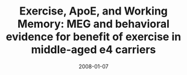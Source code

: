 ---
title: "Exercise, ApoE, and Working Memory: MEG and behavioral evidence for benefit of exercise in middle-aged e4 carriers"
collection: publications
permalink: /publication/2008_exercise,-apoe,-and-working-memory:-meg-and-behavi
date: 2008-01-07
year: 2008
venue: 'Biological Psychology'
authors: 'Deeny S, Poeppel D, Zimmerman JB, Roth SM, Brandauer J, Witkowski S, Hearn JW, Ludlow AT, Contreras-Vidal JL, Brandt J, Hatfield BD'
number: '70'
citation: 'Deeny S, Poeppel D, Zimmerman JB, Roth SM, Brandauer J, Witkowski S, Hearn JW, Ludlow AT, Contreras-Vidal JL, Brandt J, Hatfield BD (2008). Exercise, ApoE, and Working Memory: MEG and behavioral evidence for benefit of exercise in middle-aged e4 carriers. Biological Psychology.'
category: 'article'
---